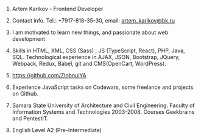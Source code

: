 1. Artem Karikov - Frontend Developer

2. Contact info. Tel.: +7917-818-35-30, email: artem_karikov@bk.ru

3. I am motivated to learn new things, and passionate about web development

4. Skills in HTML, XML, CSS (Sass) , JS (TypeScript, React), PHP, Java, SQL.
   Technological experience in AJAX, JSON, Bootstrap, JQuery, Webpack, Redux, Babel, git and CMS(OpenCart, WordPress).

5. https://github.com/ZlobnuiYA

6. Experience JavaScript tasks on Codewars, some freelance and projects on Github.

7. Samara State University of Architecture and Civil Engineering. Faculty of Information Systems and Technologies 2003-2008.
   Courses Geekbrains and PentestIT.

8. English Level A2 (Pre-Intermediate)